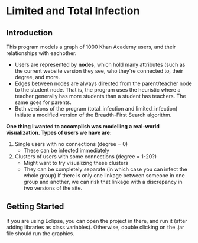 # Limited and Total Infection

## Introduction

This program models a graph of 1000 Khan Academy users, and their relationships with eachother. 
* Users are represented by **nodes**, which hold many attributes (such as the current website version they see, who they're connected to, their degree, and more.
* Edges between nodes are always directed from the parent/teacher node to the student node. That is, the program uses the heuristic where a teacher generally has more students than a student has teachers. The same goes for parents.
* Both versions of the program (total_infection and limited_infection) initiate a modified version of the Breadth-First Search algorithm.

**One thing I wanted to accomplish was modelling a real-world visualization. Types of users we have are:**
1. Single users with no connections (degree = 0) 
    * These can be infected immediately
2. Clusters of users with some connections (degree = 1-20?)
    * Might want to try visualizing these clusters
    * They can be completely separate (in which case you can infect the whole group)
If there is only one linkage between someone in one group and another, we can risk that linkage with a discrepancy in two versions of the site.

## Getting Started
If you are using Eclipse, you can open the project in there, and run it (after adding libraries as class variables).
Otherwise, double clicking on the .jar file should run the graphics. 
